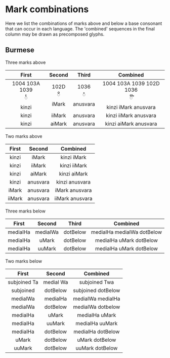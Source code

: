 # Mark combinations #

Here we list the combinations of marks above and below a base consonant that can occur in each language. The 'combined' sequences in the final column may be drawn as precomposed glyphs.

## Burmese ##

Three marks above

| First | Second | Third | Combined |
|:-:|:-:|:-:|:-:|
| 1004 103A 1039 <br> င်္ <br> kinzi| 102D <br> ိ <br> iMark | 1036 <br> ံ <br> anusvara | 1004 103A 1039 102D 1036 <br> င်္ိံ <br> kinzi iMark anusvara |
| kinzi | iiMark | anusvara | kinzi iiMark anusvara |
| kinzi | aiMark | anusvara | kinzi aiMark anusvara |

Two marks above

| First | Second | Combined |
|:-:|:-:|:-:|
| kinzi | iMark | kinzi iMark |
| kinzi | iiMark | kinzi iiMark |
| kinzi | aiMark | kinzi aiMark |
| kinzi | anusvara | kinzi anusvara |
| iMark | anusvara | iMark anusvara |
| iiMark | anusvara | iiMark anusvara |

Three marks below

| First | Second | Third | Combined |
|:-:|:-:|:-:|:-:|
| medialHa | medialWa | dotBelow | medialHa medialWa dotBelow |
| medialHa | uMark | dotBelow | medialHa uMark dotBelow |
| medialHa | uuMark | dotBelow | medialHa uMark dotBelow |

Two marks below

| First | Second | Combined |
|:-:|:-:|:-:|
| subjoined Ta | medial Wa | subjoined Twa |
| subjoined | dotBelow | subjoined dotBelow |
| medialWa | medialHa | medialWa medialHa |
| medialWa | dotBelow | medialWa dotbelow |
| medialHa | uMark | medialHa uMark |
| medialHa | uuMark | medialHa uuMark |
| medialHa | dotBelow | medialHa dotBelow |
| uMark | dotBelow | uMark dotBelow |
| uuMark | dotBelow | uuMark dotBelow |
